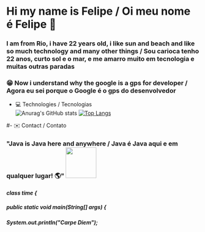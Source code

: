 # Hi my name is Felipe / Oi meu nome é Felipe 🤙
### I am from Rio, i have 22 years old, i like sun and beach and like so much technology and many other things / Sou carioca tenho 22 anos, curto sol e o mar, e me amarro muito em tecnologia e muitas outras paradas

### :grin: Now i understand why the google is a gps for developer / Agora eu sei porque o Google é o gps do desenvolvedor  

- 💻 Technologies / Tecnologias  
![Anurag's GitHub stats](https://github-readme-stats.vercel.app/api?username=felipecarvalhobarr&show_icons=true&theme=algolia)
[![Top Langs](https://github-readme-stats.vercel.app/api/top-langs/?username=felipecarvalhobarr&layout=compact&theme=algolia)](https://github.com/anuraghazra/github-readme-stats)

#- ✉️ Contact / Contato

### "Java is Java here and anywhere / Java é Java aqui e em qualquer lugar! :earth_americas:" <img src="https://user-images.githubusercontent.com/89545100/134685961-eb4c293b-c48b-48be-927e-f872430ca658.gif" width="80" height="80" /> 

#### ***class time {***
#####  ***public static void main(String[] args) {***
#####           ***System.out.println("Carpe Diem");***

